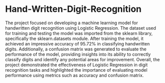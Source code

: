 # Hand-Written-Digit-Recognition

The project focused on developing a machine learning model for handwritten digit recognition using Logistic Regression. The dataset used for training and testing the model was imported from the sklearn library, specifically the sklearn.datasets module. After training the model, it achieved an impressive accuracy of 95.72% in classifying handwritten digits. Additionally, a confusion matrix was generated to evaluate the performance of the model, providing insights into its ability to correctly classify digits and identify any potential areas for improvement. Overall, the project demonstrated the effectiveness of Logistic Regression in digit recognition tasks and highlighted the importance of evaluating model performance using metrics such as accuracy and confusion matrix.

